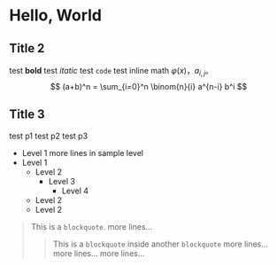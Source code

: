 # Hello, World
## Title 2
test **bold**
test *itatic*
test `code`
test inline math $\varphi(x)$，$a_{i,j}$。
$$
(a+b)^n = \sum_{i=0}^n \binom{n}{i} a^{n-i} b^i
$$
## Title 3
test p1
test p2
test p3
- Level 1
  more lines in sample level
- Level 1
  - Level 2
    - Level 3
      - Level 4
  - Level 2
  - Level 2
> This is a `blockquote`.
> more lines...
> > This is a `blockquote` inside another `blockquote`
> > more lines...
> > more lines...
> > more lines...